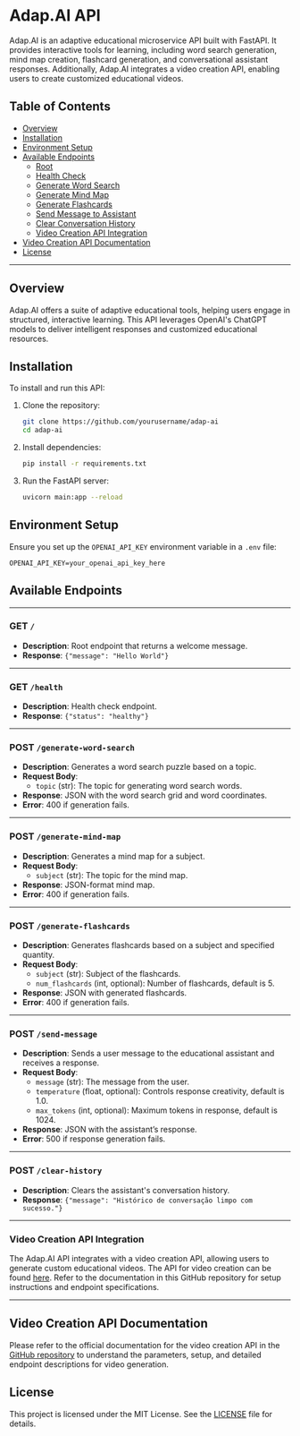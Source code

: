 # Adap.AI API

Adap.AI is an adaptive educational microservice API built with FastAPI. It provides interactive tools for learning, including word search generation, mind map creation, flashcard generation, and conversational assistant responses. Additionally, Adap.AI integrates a video creation API, enabling users to create customized educational videos.

## Table of Contents

- [Overview](#overview)
- [Installation](#installation)
- [Environment Setup](#environment-setup)
- [Available Endpoints](#available-endpoints)
  - [Root](#get-)
  - [Health Check](#get-health)
  - [Generate Word Search](#post-generate-word-search)
  - [Generate Mind Map](#post-generate-mind-map)
  - [Generate Flashcards](#post-generate-flashcards)
  - [Send Message to Assistant](#post-send-message)
  - [Clear Conversation History](#post-clear-history)
  - [Video Creation API Integration](#video-creation-api-integration)
- [Video Creation API Documentation](#video-creation-api-documentation)
- [License](#license)

---

## Overview

Adap.AI offers a suite of adaptive educational tools, helping users engage in structured, interactive learning. This API leverages OpenAI's ChatGPT models to deliver intelligent responses and customized educational resources.

## Installation

To install and run this API:

1. Clone the repository:

   ```bash
   git clone https://github.com/yourusername/adap-ai
   cd adap-ai
   ```

2. Install dependencies:

   ```bash
   pip install -r requirements.txt
   ```

3. Run the FastAPI server:

   ```bash
   uvicorn main:app --reload
   ```

## Environment Setup

Ensure you set up the `OPENAI_API_KEY` environment variable in a `.env` file:

```plaintext
OPENAI_API_KEY=your_openai_api_key_here
```

## Available Endpoints

---

### **GET `/`**

- **Description**: Root endpoint that returns a welcome message.
- **Response**: `{"message": "Hello World"}`

---

### **GET `/health`**

- **Description**: Health check endpoint.
- **Response**: `{"status": "healthy"}`

---

### **POST `/generate-word-search`**

- **Description**: Generates a word search puzzle based on a topic.
- **Request Body**:
  - `topic` (str): The topic for generating word search words.
- **Response**: JSON with the word search grid and word coordinates.
- **Error**: 400 if generation fails.

---

### **POST `/generate-mind-map`**

- **Description**: Generates a mind map for a subject.
- **Request Body**:
  - `subject` (str): The topic for the mind map.
- **Response**: JSON-format mind map.
- **Error**: 400 if generation fails.

---

### **POST `/generate-flashcards`**

- **Description**: Generates flashcards based on a subject and specified quantity.
- **Request Body**:
  - `subject` (str): Subject of the flashcards.
  - `num_flashcards` (int, optional): Number of flashcards, default is 5.
- **Response**: JSON with generated flashcards.
- **Error**: 400 if generation fails.

---

### **POST `/send-message`**

- **Description**: Sends a user message to the educational assistant and receives a response.
- **Request Body**:
  - `message` (str): The message from the user.
  - `temperature` (float, optional): Controls response creativity, default is 1.0.
  - `max_tokens` (int, optional): Maximum tokens in response, default is 1024.
- **Response**: JSON with the assistant’s response.
- **Error**: 500 if response generation fails.

---

### **POST `/clear-history`**

- **Description**: Clears the assistant's conversation history.
- **Response**: `{"message": "Histórico de conversação limpo com sucesso."}`

---

### **Video Creation API Integration**

The Adap.AI API integrates with a video creation API, allowing users to generate custom educational videos. The API for video creation can be found [here](https://github.com/well2632/hackmetabacknode). Refer to the documentation in this GitHub repository for setup instructions and endpoint specifications.

---

## Video Creation API Documentation

Please refer to the official documentation for the video creation API in the [GitHub repository](https://github.com/well2632/hackmetabacknode) to understand the parameters, setup, and detailed endpoint descriptions for video generation.

## License

This project is licensed under the MIT License. See the [LICENSE](LICENSE) file for details.
